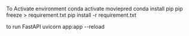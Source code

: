 To Activate environment 
conda activate moviepred
conda install pip
pip freeze > requirement.txt
pip install -r requirement.txt

to run FastAPI 
uvicorn app:app --reload